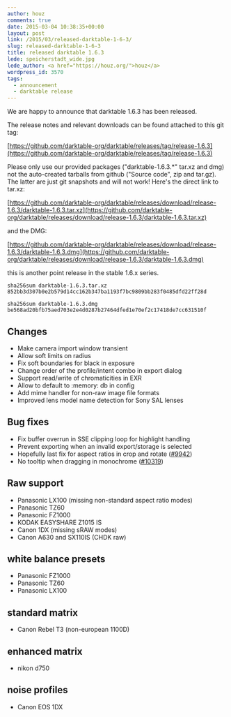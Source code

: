```yaml
---
author: houz
comments: true
date: 2015-03-04 10:38:35+00:00
layout: post
link: /2015/03/released-darktable-1-6-3/
slug: released-darktable-1-6-3
title: released darktable 1.6.3
lede: speicherstadt_wide.jpg
lede_author: <a href="https://houz.org/">houz</a>
wordpress_id: 3570
tags:
  - announcement
  - darktable release
---
```

We are happy to announce that darktable 1.6.3 has been released.

The release notes and relevant downloads can be found attached to this git tag:

[https://github.com/darktable-org/darktable/releases/tag/release-1.6.3](https://github.com/darktable-org/darktable/releases/tag/release-1.6.3)

Please only use our provided packages ("darktable-1.6.3.*" tar.xz and dmg) not the auto-created tarballs from github ("Source code", zip and tar.gz). The latter are just git snapshots and will not work! Here's the direct link to tar.xz:

[https://github.com/darktable-org/darktable/releases/download/release-1.6.3/darktable-1.6.3.tar.xz](https://github.com/darktable-org/darktable/releases/download/release-1.6.3/darktable-1.6.3.tar.xz)

and the DMG:

[https://github.com/darktable-org/darktable/releases/download/release-1.6.3/darktable-1.6.3.dmg](https://github.com/darktable-org/darktable/releases/download/release-1.6.3/darktable-1.6.3.dmg)

this is another point release in the stable 1.6.x series.

    sha256sum darktable-1.6.3.tar.xz
    852bb3d307b0e2b579d14cc162b347ba1193f7bc9809bb283f0485dfd22ff28d

    sha256sum darktable-1.6.3.dmg
    be568ad20bfb75aed703e2e4d0287b27464dfed1e70ef2c17418de7cc631510f

## Changes

* Make camera import window transient
* Allow soft limits on radius
* Fix soft boundaries for black in exposure
* Change order of the profile/intent combo in export dialog
* Support read/write of chromaticities in EXR
* Allow to default to :memory: db in config
* Add mime handler for non-raw image file formats
* Improved lens model name detection for Sony SAL lenses

## Bug fixes

* Fix buffer overrun in SSE clipping loop for highlight handling
* Prevent exporting when an invalid export/storage is selected
* Hopefully last fix for aspect ratios in crop and rotate ([#9942](https://darktable.org/redmine/issues/9942))
* No tooltip when dragging in monochrome ([#10319](https://darktable.org/redmine/issues/10319))

## Raw support

* Panasonic LX100 (missing non-standard aspect ratio modes)
* Panasonic TZ60
* Panasonic FZ1000
* KODAK EASYSHARE Z1015 IS
* Canon 1DX (missing sRAW modes)
* Canon A630 and SX110IS (CHDK raw)

## white balance presets

* Panasonic FZ1000
* Panasonic TZ60
* Panasonic LX100

## standard matrix

* Canon Rebel T3 (non-european 1100D)

## enhanced matrix

* nikon d750

## noise profiles

* Canon EOS 1DX
